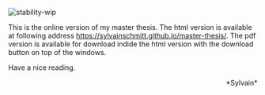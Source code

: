 ![stability-wip](https://img.shields.io/badge/stability-work_in_progress-lightgrey.svg)

This is the online version of my master thesis. The html version is available at following address https://sylvainschmitt.github.io/master-thesis/. The pdf version is available for download indide the html version with the download button on top of the windows.

Have a nice reading.

<div align="right">  *Sylvain*